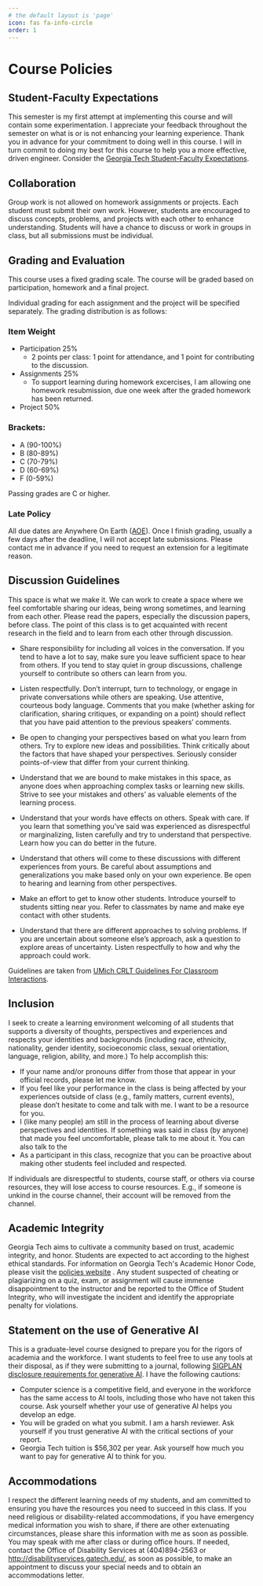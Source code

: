 ```yaml
---
# the default layout is 'page'
icon: fas fa-info-circle
order: 1
---
```


# Course Policies

## Student-Faculty Expectations

This semester is my first attempt at implementing this course and will contain some experimentation. I appreciate your feedback throughout the semester on what is or is not enhancing your learning experience. Thank you in advance for your commitment to doing well in this course. I will in turn commit to doing my best for this course to help you a more effective, driven engineer. Consider the [Georgia Tech Student-Faculty Expectations](https://catalog.gatech.edu/rules/22/).


## Collaboration

Group work is not allowed on homework assignments or projects. Each student must submit their own work. However, students are encouraged to discuss concepts, problems, and projects with each other to enhance understanding. Students will have a chance to discuss or work in groups in class, but all submissions must be individual.

## Grading and Evaluation

This course uses a fixed grading scale. The course will be graded based on participation, homework and a final project. 

Individual grading for each assignment and the project will be specified separately. The grading distribution is as follows:

### Item Weight
- Participation 25%
    - 2 points per class: 1 point for attendance, and 1 point for contributing to the discussion.
- Assignments 25%
    - To support learning during homework excercises, I am allowing one homework resubmission, due one week after the graded homework has been returned.
- Project 50%

### Brackets:
- A (90-100%)
- B (80-89%)
- C (70-79%)
- D (60-69%)
- F (0-59%)

Passing grades are C or higher.

### Late Policy

All due dates are Anywhere On Earth ([AOE](https://en.wikipedia.org/wiki/Anywhere_on_Earth)). Once I finish grading, usually a few days after the deadline, I will not accept late submissions. Please contact me in advance if you need to request an extension for a legitimate reason.

## Discussion Guidelines

This space is what we make it. We can work to create a space where we feel comfortable sharing our ideas, being wrong sometimes, and learning from each other. Please read the papers, especially the discussion papers, before class. The point of this class is to get acquainted with recent research in the field and to learn from each other through discussion.

- Share responsibility for including all voices in the conversation. If you tend to have a lot to say, make sure you leave sufficient space to hear from others. If you tend to stay quiet in group discussions, challenge yourself to contribute so others can learn from you. 

- Listen respectfully. Don’t interrupt, turn to technology, or engage in private conversations while others are speaking. Use attentive, courteous body language. Comments that you make (whether asking for clarification, sharing critiques, or expanding on a point) should reflect that you have paid attention to the previous speakers’ comments.

- Be open to changing your perspectives based on what you learn from others. Try to explore new ideas and possibilities. Think critically about the factors that have shaped your perspectives. Seriously consider points-of-view that differ from your current thinking. 

- Understand that we are bound to make mistakes in this space, as anyone does when approaching complex tasks or learning new skills. Strive to see your mistakes and others’ as valuable elements of the learning process. 

- Understand that your words have effects on others. Speak with care. If you learn that something you’ve said was experienced as disrespectful or marginalizing, listen carefully and try to understand that perspective. Learn how you can do better in the future.  

- Understand that others will come to these discussions with different experiences from yours. Be careful about assumptions and generalizations you make based only on your own experience. Be open to hearing and learning from other perspectives. 

- Make an effort to get to know other students. Introduce yourself to students sitting near you. Refer to classmates by name and make eye contact with other students.

- Understand that there are different approaches to solving problems. If you are uncertain about someone else’s approach, ask a question to explore areas of uncertainty. Listen respectfully to how and why the approach could work.

Guidelines are taken from [UMich CRLT Guidelines For Classroom Interactions](https://crlt.umich.edu/examples-discussion-guidelines).

## Inclusion

I seek to create a learning environment welcoming of all students that supports a diversity of thoughts, perspectives and experiences and respects your identities and backgrounds (including race, ethnicity, nationality, gender identity, socioeconomic class, sexual orientation, language, religion, ability, and more.) To help accomplish this:

- If your name and/or pronouns differ from those that appear in your official records, please let me know.
- If you feel like your performance in the class is being affected by your experiences outside of class (e.g., family matters, current events), please don’t hesitate to come and talk with me. I want to be a resource for you.
- I (like many people) am still in the process of learning about diverse perspectives and identities. If something was said in class (by anyone) that made you feel uncomfortable, please talk to me about it. You can also talk to the 
- As a participant in this class, recognize that you can be proactive about making other students feel included and respected.

If individuals are disrespectful to students, course staff, or others via course resources, they will lose access to course resources. E.g., if someone is unkind in the course channel, their account will be removed from the channel.


## Academic Integrity

Georgia Tech aims to cultivate a community based on trust, academic integrity, and honor. Students are expected to act according to the highest ethical standards. For information on Georgia Tech's Academic Honor Code, please visit the [policies website](http://www.catalog.gatech.edu/policies/honor-code/) .  Any student suspected of cheating or plagiarizing on a quiz, exam, or assignment will cause immense disappointment to the instructor and be reported to the Office of Student Integrity, who will investigate the incident and identify the appropriate penalty for violations.

## Statement on the use of Generative AI

This is a graduate-level course designed to prepare you for the rigors of academia and the workforce.  I want students to feel free to use any tools at their disposal, as if they were submitting to a journal, following [SIGPLAN disclosure requirements for generative AI](https://www.acm.org/publications/policies/new-acm-policy-on-authorship). I have the following cautions:
- Computer science is a competitive field, and everyone in the workforce has the same access to AI tools, including those who have not taken this course. Ask yourself whether your use of generative AI helps you develop an edge.
- You will be graded on what you submit. I am a harsh reviewer. Ask yourself if you trust generative AI with the critical sections of your report.
- Georgia Tech tuition is $56,302 per year. Ask yourself how much you want to pay for generative AI to think for you.

## Accommodations

I respect the different learning needs of my students, and am committed to ensuring you have the resources you need to succeed in this class. If you need religious or disability-related accommodations, if you have emergency medical information you wish to share, if there are other extenuating circumstances, please share this information with me as soon as possible. You may speak with me after class or during office hours. If needed, contact the Office of Disability Services at (404)894-2563 or http://disabilityservices.gatech.edu/, as soon as possible, to make an appointment to discuss your special needs and to obtain an accommodations letter.